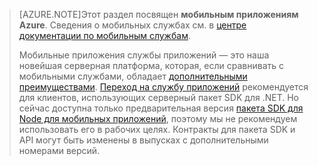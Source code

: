 >[AZURE.NOTE]Этот раздел посвящен **мобильным приложениям Azure**. Сведения о мобильных службах см. в [центре документации по мобильным службам](/documentation/services/mobile-services/).
>
>Мобильные приложения службы приложений — это наша новейшая серверная платформа, которая, если сравнивать с мобильными службами, обладает [дополнительными преимуществами](app-service-mobile-value-prop-migration-from-mobile-services.md). [Переход на службу приложений](app-service-mobile-dotnet-backend-migrating-from-mobile-services) рекомендуется для клиентов, использующих серверный пакет SDK для .NET. Но сейчас доступна только предварительная версия [пакета SDK для Node для мобильных приложений](https://github.com/azure/azure-mobile-apps-node), поэтому мы не рекомендуем использовать его в рабочих целях. Контракты для пакета SDK и API могут быть изменены в выпусках с дополнительными номерами версий.

<!---HONumber=AcomDC_1203_2015-->